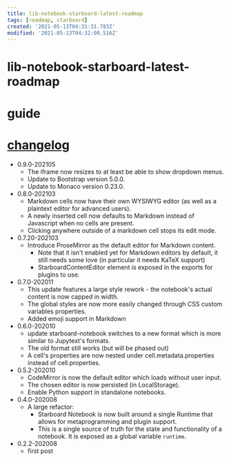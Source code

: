 ```yaml
---
title: lib-notebook-starboard-latest-roadmap
tags: [roadmap, starboard]
created: '2021-05-13T04:31:31.783Z'
modified: '2021-05-13T04:32:00.516Z'
---
```


# lib-notebook-starboard-latest-roadmap

# guide

# [changelog](https://github.com/gzuidhof/starboard-notebook/blob/master/CHANGELOG.md)

- 0.9.0-202105
  - The iframe now resizes to at least be able to show dropdown menus.
  - Update to Bootstrap version 5.0.0.
  - Update to Monaco version 0.23.0.
- 0.8.0-202103
  - Markdown cells now have their own WYSIWYG editor (as well as a plaintext editor for advanced users).
  - A newly inserted cell now defaults to Markdown instead of Javascript when no cells are present.
  - Clicking anywhere outside of a markdown cell stops its edit mode.
- 0.7.20-202103
  - Introduce ProseMirror as the default editor for Markdown content. 
    - Note that it isn't enabled yet for Markdown editors by default, it still needs some love (in particular it needs KaTeX support)
    - StarboardContentEditor element is exposed in the exports for plugins to use.
- 0.7.0-202011
  - This update features a large style rework - the notebook's actual content is now capped in width. 
  - The global styles are now more easily changed through CSS custom variables properties.
  - Added emoji support in Markdown
- 0.6.0-202010
  - update starboard-notebook switches to a new format which is more similar to Jupytext's formats.
  - The old format still works (but will be phased out) 
  - A cell's properties are now nested under cell.metadata.properties instead of cell.properties.
- 0.5.2-202010
  - CodeMirror is now the default editor which loads without user input.
  - The chosen editor is now persisted (in LocalStorage).
  - Enable Python support in standalone notebooks.
- 0.4.0-202008
  - A large refactor: 
    - Starboard Notebook is now built around a single Runtime that allows for metaprogramming and plugin support. 
    - This is a single source of truth for the state and functionality of a notebook. It is exposed as a global variable `runtime`.
- 0.2.2-202008
  - first post
